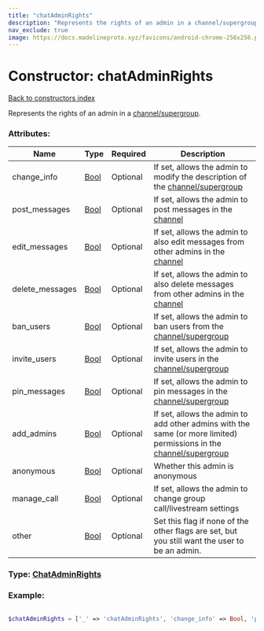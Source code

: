 ```yaml
---
title: "chatAdminRights"
description: "Represents the rights of an admin in a channel/supergroup."
nav_exclude: true
image: https://docs.madelineproto.xyz/favicons/android-chrome-256x256.png
---
```

# Constructor: chatAdminRights  
[Back to constructors index](/API_docs/constructors/index.html)



Represents the rights of an admin in a [channel/supergroup](https://core.telegram.org/api/channel).

### Attributes:

| Name     |    Type       | Required | Description |
|----------|---------------|----------|-------------|
|change\_info|[Bool](/API_docs/types/Bool.html) | Optional|If set, allows the admin to modify the description of the [channel/supergroup](https://core.telegram.org/api/channel)|
|post\_messages|[Bool](/API_docs/types/Bool.html) | Optional|If set, allows the admin to post messages in the [channel](https://core.telegram.org/api/channel)|
|edit\_messages|[Bool](/API_docs/types/Bool.html) | Optional|If set, allows the admin to also edit messages from other admins in the [channel](https://core.telegram.org/api/channel)|
|delete\_messages|[Bool](/API_docs/types/Bool.html) | Optional|If set, allows the admin to also delete messages from other admins in the [channel](https://core.telegram.org/api/channel)|
|ban\_users|[Bool](/API_docs/types/Bool.html) | Optional|If set, allows the admin to ban users from the [channel/supergroup](https://core.telegram.org/api/channel)|
|invite\_users|[Bool](/API_docs/types/Bool.html) | Optional|If set, allows the admin to invite users in the [channel/supergroup](https://core.telegram.org/api/channel)|
|pin\_messages|[Bool](/API_docs/types/Bool.html) | Optional|If set, allows the admin to pin messages in the [channel/supergroup](https://core.telegram.org/api/channel)|
|add\_admins|[Bool](/API_docs/types/Bool.html) | Optional|If set, allows the admin to add other admins with the same (or more limited) permissions in the [channel/supergroup](https://core.telegram.org/api/channel)|
|anonymous|[Bool](/API_docs/types/Bool.html) | Optional|Whether this admin is anonymous|
|manage\_call|[Bool](/API_docs/types/Bool.html) | Optional|If set, allows the admin to change group call/livestream settings|
|other|[Bool](/API_docs/types/Bool.html) | Optional|Set this flag if none of the other flags are set, but you still want the user to be an admin.|



### Type: [ChatAdminRights](/API_docs/types/ChatAdminRights.html)


### Example:

```php

$chatAdminRights = ['_' => 'chatAdminRights', 'change_info' => Bool, 'post_messages' => Bool, 'edit_messages' => Bool, 'delete_messages' => Bool, 'ban_users' => Bool, 'invite_users' => Bool, 'pin_messages' => Bool, 'add_admins' => Bool, 'anonymous' => Bool, 'manage_call' => Bool, 'other' => Bool];
```  

